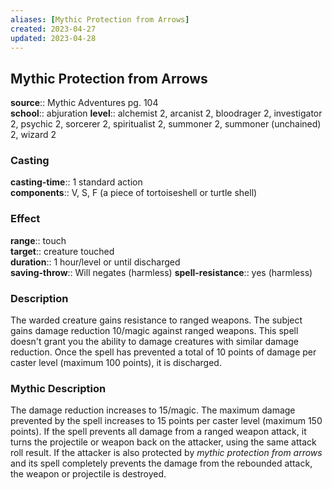 ```yaml
---
aliases: [Mythic Protection from Arrows]
created: 2023-04-27
updated: 2023-04-28
---
```


## Mythic Protection from Arrows

**source**:: Mythic Adventures pg. 104  
**school**:: abjuration
**level**:: alchemist 2, arcanist 2, bloodrager 2, investigator 2, psychic 2, sorcerer 2, spiritualist 2, summoner 2, summoner (unchained) 2, wizard 2

### Casting

**casting-time**:: 1 standard action  
**components**:: V, S, F (a piece of tortoiseshell or turtle shell)

### Effect

**range**:: touch  
**target**:: creature touched  
**duration**:: 1 hour/level or until discharged  
**saving-throw**:: Will negates (harmless)
**spell-resistance**:: yes (harmless)

### Description

The warded creature gains resistance to ranged weapons. The subject gains damage reduction 10/magic against ranged weapons. This spell doesn't grant you the ability to damage creatures with similar damage reduction. Once the spell has prevented a total of 10 points of damage per caster level (maximum 100 points), it is discharged.

### Mythic Description

The damage reduction increases to 15/magic. The maximum damage prevented by the spell increases to 15 points per caster level (maximum 150 points). If the spell prevents all damage from a ranged weapon attack, it turns the projectile or weapon back on the attacker, using the same attack roll result. If the attacker is also protected by *mythic protection from arrows* and its spell completely prevents the damage from the rebounded attack, the weapon or projectile is destroyed.
